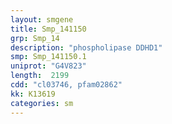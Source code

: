 ```yaml
---
layout: smgene
title: Smp_141150
grp: Smp_14
description: "phospholipase DDHD1"
smp: Smp_141150.1
uniprot: "G4V823"
length:  2199
cdd: "cl03746, pfam02862"
kk: K13619
categories: sm
---
```

